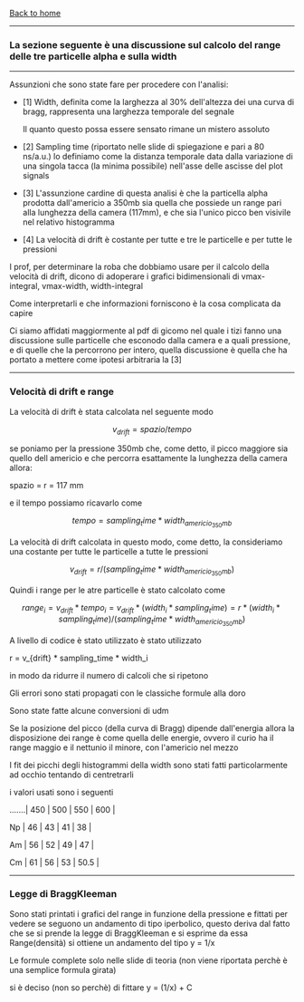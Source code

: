 [Back to home](readme.md)

---

### La sezione seguente è una discussione sul calcolo del range delle tre particelle alpha e sulla width

---

Assunzioni che sono state fare per procedere con l'analisi:

- [1] Width, definita come la larghezza al 30% dell'altezza dei una curva di bragg, rappresenta una larghezza temporale del segnale

	Il quanto questo possa essere sensato rimane un mistero assoluto

- [2] Sampling time (riportato nelle slide di spiegazione e pari a 80 ns/a.u.) lo definiamo come la distanza temporale data dalla variazione di una singola tacca (la minima possibile) nell'asse delle ascisse del plot signals

- [3] L'assunzione cardine di questa analisi è che la particella alpha prodotta dall'americio a 350mb sia quella che possiede un range pari alla lunghezza della camera (117mm), e che sia l'unico picco ben visivile nel relativo histogramma

- [4] La velocità di drift è costante per tutte e tre le particelle e per tutte le pressioni

I prof, per determinare la roba che dobbiamo usare per il calcolo della velocità di drift, dicono di adoperare i grafici bidimensionali di vmax-integral, vmax-width, width-integral

Come interpretarli e che informazioni forniscono è la cosa complicata da capire

Ci siamo affidati maggiormente al pdf di gicomo nel quale i tizi fanno una discussione sulle particelle che esconodo dalla camera e a quali pressione, e di quelle che la percorrono per intero, quella discussione è quella che ha portato a mettere come ipotesi arbitraria la [3]

---

### Velocità di drift e range

La velocità di drift è stata calcolata nel seguente modo

```math
v_{drift} = spazio / tempo
```

se poniamo per la pressione 350mb che, come detto, il picco maggiore sia quello dell americio e che percorra esattamente la lunghezza della camera allora: 

spazio = r = 117 mm

e il tempo possiamo ricavarlo come

```math
tempo = sampling_time * width_{americio_350mb}
```

La velocità di drift calcolata in questo modo, come detto, la consideriamo una costante per tutte le particelle a tutte le pressioni

```math
v_{drift} = r / (sampling_time * width_{americio_350mb})
```

Quindi i range per le atre particelle è stato calcolato come

```math
range_i = v_{drift} * tempo_i
        = v_{drift} * (width_i * sampling_time)
        = r * (width_i * sampling_time) / (sampling_time * width_{americio_350mb})
```

A livello di codice è stato utilizzato è stato utilizzato

r = v_{drift} * sampling_time * width_i

in modo da ridurre il numero di calcoli che si ripetono

Gli errori sono stati propagati con le classiche formule alla doro

Sono state fatte alcune conversioni di udm


Se la posizione del picco (della curva di Bragg) dipende dall'energia allora la disposizione dei range è come quella delle energie, ovvero il curio ha il range maggio e il nettunio il minore, con l'americio nel mezzo


I fit dei picchi degli histogrammi della width sono stati fatti particolarmente ad occhio tentando di centretrarli

i valori usati sono i seguenti 

.......| 450 | 500 | 550 | 600 |

Np |  46  |  43  |  41  |  38  |

Am |  56  |  52  |  49  |  47  | 

Cm |  61  |  56  |  53  |  50.5  |

---

### Legge di BraggKleeman

Sono stati printati i grafici del range in funzione della pressione e fittati per vedere se seguono un andamento di tipo iperbolico, questo deriva dal fatto che se si prende la legge di BraggKleeman e si esprime da essa Range(densità) si ottiene un andamento del tipo y = 1/x

Le formule complete solo nelle slide di teoria (non viene riportata perchè è una semplice formula girata)

si è deciso (non so perchè) di fittare y = (1/x) + C
